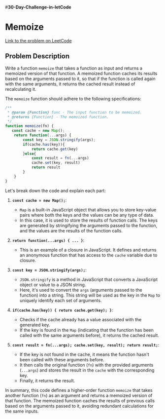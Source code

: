 
#**30-Day-Challenge-in-letCode**

# Memoize

[Link to the problem on LeetCode](https://leetcode.com/problems/memoize/description/?envType=study-plan-v2&envId=30-days-of-javascript)

## Problem Description

Write a function `memoize` that takes a function as input and returns a memoized version of that function. A memoized function caches its results based on the arguments passed to it, so that if the function is called again with the same arguments, it returns the cached result instead of recalculating it.

The `memoize` function should adhere to the following specifications:

```javascript
/**
 * @param {Function} func - The input function to be memoized.
 * @returns {Function} - The memoized function.
 */
function memoize(fn) {
   const cache = new Map();
    return function(...args) {
        const key = JSON.stringify(args);
        if(cache.has(key)){
            return cache.get(key)
        }else{
            const result = fn(...args)
            cache.set(key, result)
            return result
        }
    }
}
````
Let's break down the code and explain each part:

1. **`const cache = new Map();`**: 
   - `Map` is a built-in JavaScript object that allows you to store key-value pairs where both the keys and the values can be any type of data.
   - In this case, it is used to store the results of function calls. The keys are generated by stringifying the arguments passed to the function, and the values are the results of the function calls.

2. **`return function(...args) { ... }`**:
   - This is an example of a closure in JavaScript. It defines and returns an anonymous function that has access to the `cache` variable due to closure.

3. **`const key = JSON.stringify(args);`**:
   - `JSON.stringify` is a method in JavaScript that converts a JavaScript object or value to a JSON string.
   - Here, it's used to convert the `args` (arguments passed to the function) into a string. This string will be used as the key in the `Map` to uniquely identify each set of arguments.

4. **`if(cache.has(key)) { return cache.get(key); }`**:
   - Checks if the cache already has a value associated with the generated key.
   - If the key is found in the `Map` (indicating that the function has been called with the same arguments before), it returns the cached result.

5. **`const result = fn(...args); cache.set(key, result); return result;`**:
   - If the key is not found in the cache, it means the function hasn't been called with these arguments before.
   - It then calls the original function (`fn`) with the provided arguments (`...args`) and stores the result in the `cache` with the corresponding key.
   - Finally, it returns the result.

In summary, this code defines a higher-order function `memoize` that takes another function (`fn`) as an argument and returns a memoized version of that function. The memoized function caches the results of previous calls based on the arguments passed to it, avoiding redundant calculations for the same inputs.

